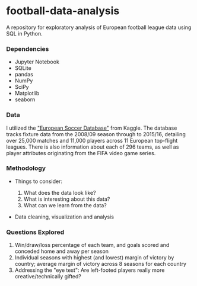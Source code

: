 # football-data-analysis
A repository for exploratory analysis of European football league data using SQL in Python.

### Dependencies

- Jupyter Notebook
- SQLite
- pandas
- NumPy
- SciPy
- Matplotlib
- seaborn

### Data

I utilized the ["European Soccer Database"](https://www.kaggle.com/datasets/hugomathien/soccer) from Kaggle. The database tracks fixture data from the 2008/09 season through to 2015/16, detailing over 25,000 matches and 11,000 players across 11 European top-flight leagues. There is also information about each of 296 teams, as well as player attributes originating from the FIFA video game series.

### Methodology
- Things to consider:

  1. What does the data look like?
  2. What is interesting about this data?
  3. What can we learn from the data?
- Data cleaning, visualization and analysis

### Questions Explored

1. Win/draw/loss percentage of each team, and goals scored and conceded home and away per season
2. Individual seasons with highest (and lowest) margin of victory by country; average margin of victory across 8 seasons for each country
3. Addressing the "eye test": Are left-footed players really more creative/technically gifted?
